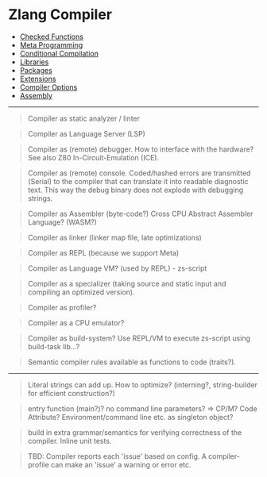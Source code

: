 # Zlang Compiler

- [Checked Functions](checked.md)
- [Meta Programming](meta.md)
- [Conditional Compilation](conditional.md)
- [Libraries](libraries.md)
- [Packages](packages.md)
- [Extensions](extensions.md)
- [Compiler Options](options.md)
- [Assembly](assembly.md)

---

> Compiler as static analyzer / linter

> Compiler as Language Server (LSP)

> Compiler as (remote) debugger. How to interface with the hardware? See also Z80 In-Circuit-Emulation (ICE).

> Compiler as (remote) console. Coded/hashed errors are transmitted (Serial) to the compiler that can translate it into readable diagnostic text. This way the debug binary does not explode with debugging strings.

> Compiler as Assembler (byte-code?) Cross CPU Abstract Assembler Language? (WASM?)

> Compiler as linker (linker map file, late optimizations)

> Compiler as REPL (because we support Meta)

> Compiler as Language VM? (used by REPL) - zs-script

> Compiler as a specializer (taking source and static input and compiling an optimized version).

> Compiler as profiler?

> Compiler as a CPU emulator?

> Compiler as build-system? Use REPL/VM to execute zs-script using build-task lib...?

> Semantic compiler rules available as functions to code (traits?).

---

> Literal strings can add up. How to optimize? (interning?, string-builder for efficient construction?)

> entry function (main?)? no command line parameters? => CP/M? Code Attribute? Environment/command line etc. as singleton object?

> build in extra grammar/semantics for verifying correctness of the compiler. Inline unit tests.

> TBD: Compiler reports each 'issue' based on config. A compiler-profile can make an 'issue' a warning or error etc.
